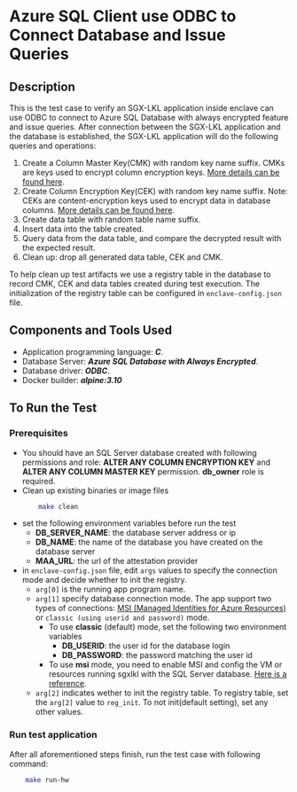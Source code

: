 # Azure SQL Client use ODBC to Connect Database and Issue Queries

## Description

This is the test case to verify an SGX-LKL application inside enclave can use ODBC to connect to Azure SQL Database with always encrypted feature and issue queries. After connection between the SGX-LKL application and the database is established, the SGX-LKL application will do the following queries and operations:

1. Create a Column Master Key(CMK) with random key name suffix. CMKs are keys used to encrypt column encryption keys. [More details can be found here](https://docs.microsoft.com/en-us/sql/relational-databases/security/encryption/overview-of-key-management-for-always-encrypted?view=sql-server-ver15).
2. Create Column Encryption Key(CEK) with random key name suffix. Note: CEKs are content-encryption keys used to encrypt data in database columns. [More details can be found here](https://docs.microsoft.com/en-us/sql/relational-databases/security/encryption/overview-of-key-management-for-always-encrypted?view=sql-server-ver15).
3. Create data table with random table name suffix.
4. Insert data into the table created.
5. Query data from the data table, and compare the decrypted result with the expected result.
6. Clean up: drop all generated data table, CEK and CMK.

To help clean up test artifacts we use a registry table in the database to record CMK, CEK and data tables created during test execution. The initialization of the registry table can be configured in `enclave-config.json` file.

## Components and Tools Used

- Application programming language: **_C_**. 
- Database Server: **_Azure SQL Database with Always Encrypted_**.
- Database driver: **_ODBC_**.
- Docker builder: **_alpine:3.10_**

## To Run the Test

### Prerequisites

- You should have an SQL Server database created with following permissions and role: **ALTER ANY COLUMN ENCRYPTION KEY** and **ALTER ANY COLUMN MASTER KEY** permission. **db_owner** role is required.
- Clean up existing binaries or image files
    ```bash
        make clean
    ```
- set the following environment variables before run the test
    - **DB_SERVER_NAME**: the database server address or ip 
    - **DB_NAME**: the name of the database you have created on the database server
    - **MAA_URL**: the url of the attestation provider
-  in `enclave-config.json` file, edit `args` values to specify the connection mode and decide whether to init the registry. 
    - `arg[0]` is the running app program name. 
    - `arg[1]` specify database connection mode. The app support two types of connections: [MSI (Managed Identities for Azure Resources)](https://docs.microsoft.com/en-us/azure/active-directory/managed-identities-azure-resources/overview) or `classic (using userid and password)` mode.
        - To use **classic** (default) mode, set the following two environment variables
            - **DB_USERID**: the user id for the database login
            - **DB_PASSWORD**: the password matching the user id
        - To use **msi** mode, you need to enable MSI and config the VM or resources running sgxlkl with the SQL Server database. [Here is a reference](https://docs.microsoft.com/en-us/azure/app-service/app-service-web-tutorial-connect-msi).
    - `arg[2]` indicates wether to init the registry table. To registry table, set the `arg[2]` value to `reg_init`. To not init(default setting), set any other values.

### Run test application

After all aforementioned steps finish, run the test case with following command:

```bash
    make run-hw    
```
